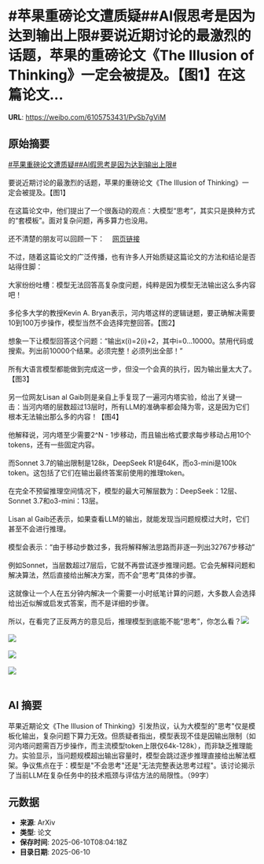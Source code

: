 # #苹果重磅论文遭质疑##AI假思考是因为达到输出上限#要说近期讨论的最激烈的话题，苹果的重磅论文《The Illusion of Thinking》一定会被提及。【图1】在这篇论文...

**URL**: https://weibo.com/6105753431/PvSb7gViM

## 原始摘要

<a href="https://m.weibo.cn/search?containerid=231522type%3D1%26t%3D10%26q%3D%23%E8%8B%B9%E6%9E%9C%E9%87%8D%E7%A3%85%E8%AE%BA%E6%96%87%E9%81%AD%E8%B4%A8%E7%96%91%23&amp;extparam=%23%E8%8B%B9%E6%9E%9C%E9%87%8D%E7%A3%85%E8%AE%BA%E6%96%87%E9%81%AD%E8%B4%A8%E7%96%91%23" data-hide=""><span class="surl-text">#苹果重磅论文遭质疑#</span></a><a href="https://m.weibo.cn/search?containerid=231522type%3D1%26t%3D10%26q%3D%23AI%E5%81%87%E6%80%9D%E8%80%83%E6%98%AF%E5%9B%A0%E4%B8%BA%E8%BE%BE%E5%88%B0%E8%BE%93%E5%87%BA%E4%B8%8A%E9%99%90%23&amp;extparam=%23AI%E5%81%87%E6%80%9D%E8%80%83%E6%98%AF%E5%9B%A0%E4%B8%BA%E8%BE%BE%E5%88%B0%E8%BE%93%E5%87%BA%E4%B8%8A%E9%99%90%23" data-hide=""><span class="surl-text">#AI假思考是因为达到输出上限#</span></a><br><br>要说近期讨论的最激烈的话题，苹果的重磅论文《The Illusion of Thinking》一定会被提及。【图1】<br><br>在这篇论文中，他们提出了一个很轰动的观点：大模型“思考”，其实只是换种方式的“套模板”。面对复杂问题，再多算力也没用。<br><br>还不清楚的朋友可以回顾一下：<a href="https://weibo.com/6105753431/PvAACahAY" data-hide=""><span class="url-icon"><img style="width: 1rem;height: 1rem" src="https://h5.sinaimg.cn/upload/2015/09/25/3/timeline_card_small_web_default.png" referrerpolicy="no-referrer"></span><span class="surl-text">网页链接</span></a><br><br>不过，随着这篇论文的广泛传播，也有许多人开始质疑这篇论文的方法和结论是否站得住脚：<br><br>大家纷纷吐槽：模型无法回答高复杂度问题，纯粹是因为模型无法输出这么多内容吧！<br><br>多伦多大学的教授Kevin A. Bryan表示，河内塔这样的逻辑谜题，要正确解决需要10到100万步操作，模型当然不会选择完整回答。【图2】<br><br>想象一下让模型回答这个问题：“输出x(i)=2(i)+2，其中i=0...10000。禁用代码或搜索。列出前10000个结果。必须完整！必须列出全部！”<br><br>所有大语言模型都能做到完成这一步，但没一个会真的执行，因为输出量太大了。【图3】<br><br>另一位网友Lisan al Gaib则是亲自上手复现了一遍河内塔实验，给出了关键一击：当河内塔的层数超过13层时，所有LLM的准确率都会降为零，这是因为它们根本无法输出那么多的内容！【图4】<br><br>他解释说，河内塔至少需要2^N - 1步移动，而且输出格式要求每步移动占用10个tokens，还有一些固定内容。<br><br>而Sonnet 3.7的输出限制是128k，DeepSeek R1是64K，而o3-mini是100k token。这包括了它们在输出最终答案前使用的推理token。<br><br>在完全不预留推理空间情况下，模型的最大可解层数为：DeepSeek：12层、Sonnet 3.7和o3-mini：13层。<br><br>Lisan al Gaib还表示，如果查看LLM的输出，就能发现当问题规模过大时，它们甚至不会进行推理。<br><br>模型会表示：“由于移动步数过多，我将解释解法思路而非逐一列出32767步移动”<br><br>例如Sonnet，当层数超过7层后，它就不再尝试逐步推理问题。它会先解释问题和解决算法，然后直接给出解决方案，而不会“思考”具体的步骤。<br><br>这就像让一个人在五分钟内解决一个需要一小时纸笔计算的问题，大多数人会选择给出近似解或启发式答案，而不是详细的步骤。<br><br>所以，在看完了正反两方的意见后，推理模型到底能不能“思考”，你怎么看？<img style="" src="https://tvax3.sinaimg.cn/large/006Fd7o3gy1i2a4drw5auj30zk0yjarj.jpg" referrerpolicy="no-referrer"><br><br><img style="" src="https://tvax3.sinaimg.cn/large/006Fd7o3gy1i2a4duz3ktj30ri0zkh50.jpg" referrerpolicy="no-referrer"><br><br><img style="" src="https://tvax2.sinaimg.cn/large/006Fd7o3gy1i2a4dys3x8j31bo35gb29.jpg" referrerpolicy="no-referrer"><br><br><img style="" src="https://tvax2.sinaimg.cn/large/006Fd7o3gy1i2a4dz6dj4j30zk0m1qds.jpg" referrerpolicy="no-referrer"><br><br>

## AI 摘要

苹果近期论文《The Illusion of Thinking》引发热议，认为大模型的"思考"仅是模板化输出，复杂问题下算力无效。但质疑者指出，模型表现不佳是因输出限制（如河内塔问题需百万步操作，而主流模型token上限仅64k-128k），而非缺乏推理能力。实验显示，当问题规模超出输出容量时，模型会跳过逐步推理直接给出解法框架。争议焦点在于：模型是"不会思考"还是"无法完整表达思考过程"。该讨论揭示了当前LLM在复杂任务中的技术瓶颈与评估方法的局限性。（99字）

## 元数据

- **来源**: ArXiv
- **类型**: 论文
- **保存时间**: 2025-06-10T08:04:18Z
- **目录日期**: 2025-06-10
